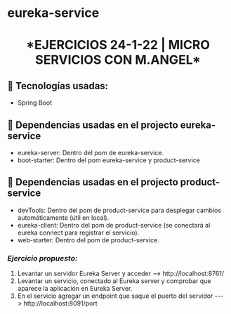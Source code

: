 # eureka-service

<h1 align="center">*EJERCICIOS 24-1-22 | MICRO SERVICIOS CON M.ANGEL*</h1>

<h2>🚀 Tecnologías usadas:</h2>

* Spring Boot

<h2>💊 Dependencias usadas en el projecto eureka-service</h2>

* eureka-server: Dentro del pom de eureka-service.
* boot-starter: Dentro del pom eureka-service y product-service

<h2>💊 Dependencias usadas en el projecto product-service</h2>

* devTools: Dentro del pom de product-service para desplegar cambios automáticamente (útil en local).
* eureka-client: Dentro del pom de product-service (se conectará al eureka connect para registrar el servicio).
* web-starter: Dentro del pom de product-service.

<h3><i>Ejercicio propuesto:</i></h3>

<ol>
  <li>Levantar un servidor Eureka Server y acceder --> http://localhost:8761/ </li>
  <li>Levantar un servicio, conectado al Eureka server y comprobar que aparece la aplicación en Eureka Server.</li>
  <li>En el servicio agregar un endpoint que saque el puerto del servidor ---> http://localhost:8091/port </li>
</ol>

